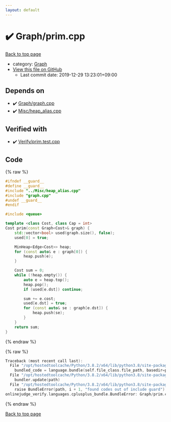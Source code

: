 ```yaml
---
layout: default
---
```


<!-- mathjax config similar to math.stackexchange -->
<script type="text/javascript" async
  src="https://cdnjs.cloudflare.com/ajax/libs/mathjax/2.7.5/MathJax.js?config=TeX-MML-AM_CHTML">
</script>
<script type="text/x-mathjax-config">
  MathJax.Hub.Config({
    TeX: { equationNumbers: { autoNumber: "AMS" }},
    tex2jax: {
      inlineMath: [ ['$','$'] ],
      processEscapes: true
    },
    "HTML-CSS": { matchFontHeight: false },
    displayAlign: "left",
    displayIndent: "2em"
  });
</script>

<script type="text/javascript" src="https://cdnjs.cloudflare.com/ajax/libs/jquery/3.4.1/jquery.min.js"></script>
<script src="https://cdn.jsdelivr.net/npm/jquery-balloon-js@1.1.2/jquery.balloon.min.js" integrity="sha256-ZEYs9VrgAeNuPvs15E39OsyOJaIkXEEt10fzxJ20+2I=" crossorigin="anonymous"></script>
<script type="text/javascript" src="../../assets/js/copy-button.js"></script>
<link rel="stylesheet" href="../../assets/css/copy-button.css" />


# :heavy_check_mark: Graph/prim.cpp

<a href="../../index.html">Back to top page</a>

* category: <a href="../../index.html#4cdbd2bafa8193091ba09509cedf94fd">Graph</a>
* <a href="{{ site.github.repository_url }}/blob/master/Graph/prim.cpp">View this file on GitHub</a>
    - Last commit date: 2019-12-29 13:23:01+09:00




## Depends on

* :heavy_check_mark: <a href="graph.cpp.html">Graph/graph.cpp</a>
* :heavy_check_mark: <a href="../Misc/heap_alias.cpp.html">Misc/heap_alias.cpp</a>


## Verified with

* :heavy_check_mark: <a href="../../verify/Verify/prim.test.cpp.html">Verify/prim.test.cpp</a>


## Code

<a id="unbundled"></a>
{% raw %}
```cpp
#ifndef __guard__
#define __guard__
#include "../Misc/heap_alias.cpp"
#include "graph.cpp"
#undef __guard__
#endif

#include <queue>

template <class Cost, class Cap = int>
Cost prim(const Graph<Cost>& graph) {
    std::vector<bool> used(graph.size(), false);
    used[0] = true;

    MinHeap<Edge<Cost>> heap;
    for (const auto& e : graph[0]) {
        heap.push(e);
    }

    Cost sum = 0;
    while (!heap.empty()) {
        auto e = heap.top();
        heap.pop();
        if (used[e.dst]) continue;

        sum += e.cost;
        used[e.dst] = true;
        for (const auto& se : graph[e.dst]) {
            heap.push(se);
        }
    }
    return sum;
}

```
{% endraw %}

<a id="bundled"></a>
{% raw %}
```cpp
Traceback (most recent call last):
  File "/opt/hostedtoolcache/Python/3.8.2/x64/lib/python3.8/site-packages/onlinejudge_verify/docs.py", line 340, in write_contents
    bundled_code = language.bundle(self.file_class.file_path, basedir=pathlib.Path.cwd())
  File "/opt/hostedtoolcache/Python/3.8.2/x64/lib/python3.8/site-packages/onlinejudge_verify/languages/cplusplus.py", line 170, in bundle
    bundler.update(path)
  File "/opt/hostedtoolcache/Python/3.8.2/x64/lib/python3.8/site-packages/onlinejudge_verify/languages/cplusplus_bundle.py", line 257, in update
    raise BundleError(path, i + 1, "found codes out of include guard")
onlinejudge_verify.languages.cplusplus_bundle.BundleError: Graph/prim.cpp: line 7: found codes out of include guard

```
{% endraw %}

<a href="../../index.html">Back to top page</a>

